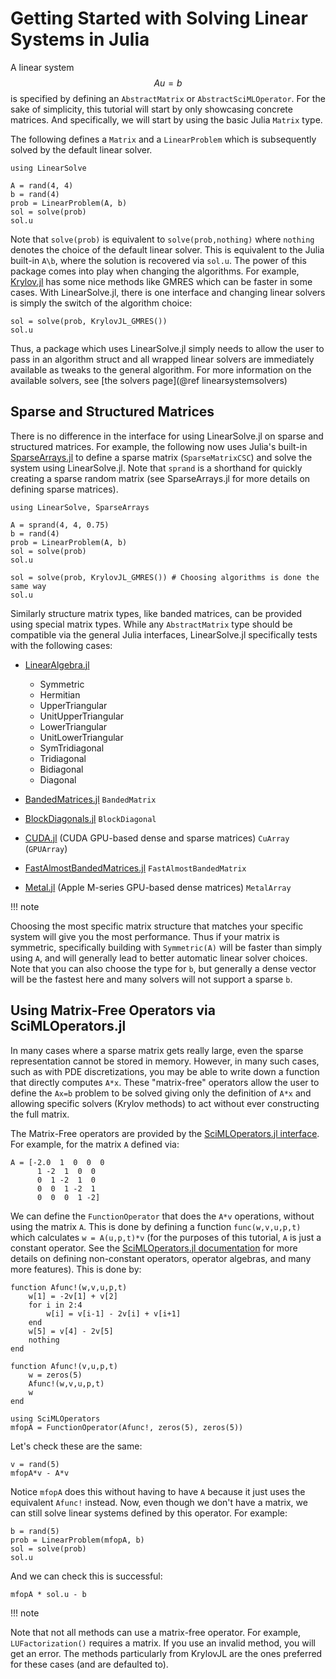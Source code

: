 # Getting Started with Solving Linear Systems in Julia

A linear system $$Au=b$$ is specified by defining an `AbstractMatrix` or `AbstractSciMLOperator`.
For the sake of simplicity, this tutorial will start by only showcasing concrete matrices.
And specifically, we will start by using the basic Julia `Matrix` type.

The following defines a `Matrix` and a `LinearProblem` which is subsequently solved
by the default linear solver.

```@example linsys1
using LinearSolve

A = rand(4, 4)
b = rand(4)
prob = LinearProblem(A, b)
sol = solve(prob)
sol.u
```

Note that `solve(prob)` is equivalent to `solve(prob,nothing)` where `nothing`
denotes the choice of the default linear solver. This is equivalent to the
Julia built-in `A\b`, where the solution is recovered via `sol.u`. The power
of this package comes into play when changing the algorithms. For example,
[Krylov.jl](https://github.com/JuliaSmoothOptimizers/Krylov.jl)
has some nice methods like GMRES which can be faster in some cases. With
LinearSolve.jl, there is one interface and changing linear solvers is simply
the switch of the algorithm choice:

```@example linsys1
sol = solve(prob, KrylovJL_GMRES())
sol.u
```

Thus, a package which uses LinearSolve.jl simply needs to allow the user to
pass in an algorithm struct and all wrapped linear solvers are immediately
available as tweaks to the general algorithm. For more information on the
available solvers, see [the solvers page](@ref linearsystemsolvers)

## Sparse and Structured Matrices

There is no difference in the interface for using LinearSolve.jl on sparse
and structured matrices. For example, the following now uses Julia's
built-in [SparseArrays.jl](https://docs.julialang.org/en/v1/stdlib/SparseArrays/)
to define a sparse matrix (`SparseMatrixCSC`) and solve the system using LinearSolve.jl.
Note that `sprand` is a shorthand for quickly creating a sparse random matrix
(see SparseArrays.jl for more details on defining sparse matrices).

```@example linsys1
using LinearSolve, SparseArrays

A = sprand(4, 4, 0.75)
b = rand(4)
prob = LinearProblem(A, b)
sol = solve(prob)
sol.u

sol = solve(prob, KrylovJL_GMRES()) # Choosing algorithms is done the same way
sol.u
```

Similarly structure matrix types, like banded matrices, can be provided using special matrix
types. While any `AbstractMatrix` type should be compatible via the general Julia interfaces,
LinearSolve.jl specifically tests with the following cases:

  - [LinearAlgebra.jl](https://docs.julialang.org/en/v1/stdlib/LinearAlgebra/)
    
      + Symmetric
      + Hermitian
      + UpperTriangular
      + UnitUpperTriangular
      + LowerTriangular
      + UnitLowerTriangular
      + SymTridiagonal
      + Tridiagonal
      + Bidiagonal
      + Diagonal

  - [BandedMatrices.jl](https://github.com/JuliaLinearAlgebra/BandedMatrices.jl) `BandedMatrix`
  - [BlockDiagonals.jl](https://github.com/JuliaArrays/BlockDiagonals.jl) `BlockDiagonal`
  - [CUDA.jl](https://cuda.juliagpu.org/stable/) (CUDA GPU-based dense and sparse matrices) `CuArray` (`GPUArray`)
  - [FastAlmostBandedMatrices.jl](https://github.com/SciML/FastAlmostBandedMatrices.jl) `FastAlmostBandedMatrix`
  - [Metal.jl](https://metal.juliagpu.org/stable/) (Apple M-series GPU-based dense matrices) `MetalArray`

!!! note
    

Choosing the most specific matrix structure that matches your specific system will give you the most performance.
Thus if your matrix is symmetric, specifically building with `Symmetric(A)` will be faster than simply using `A`,
and will generally lead to better automatic linear solver choices. Note that you can also choose the type for `b`,
but generally a dense vector will be the fastest here and many solvers will not support a sparse `b`.

## Using Matrix-Free Operators via SciMLOperators.jl

In many cases where a sparse matrix gets really large, even the sparse representation
cannot be stored in memory. However, in many such cases, such as with PDE discretizations,
you may be able to write down a function that directly computes `A*x`. These "matrix-free"
operators allow the user to define the `Ax=b` problem to be solved giving only the definition
of `A*x` and allowing specific solvers (Krylov methods) to act without ever constructing
the full matrix.

The Matrix-Free operators are provided by the [SciMLOperators.jl interface](https://docs.sciml.ai/SciMLOperators/stable/).
For example, for the matrix `A` defined via:

```@example linsys1
A = [-2.0  1  0  0  0
      1 -2  1  0  0
      0  1 -2  1  0
      0  0  1 -2  1
      0  0  0  1 -2]
```

We can define the `FunctionOperator` that does the `A*v` operations, without using the matrix `A`. This is done by defining
a function `func(w,v,u,p,t)` which calculates `w = A(u,p,t)*v` (for the purposes of this tutorial, `A` is just a constant
operator. See the [SciMLOperators.jl documentation](https://docs.sciml.ai/SciMLOperators/stable/) for more details on defining
non-constant operators, operator algebras, and many more features). This is done by:

```@example linsys1
function Afunc!(w,v,u,p,t)
    w[1] = -2v[1] + v[2]
    for i in 2:4
        w[i] = v[i-1] - 2v[i] + v[i+1]
    end
    w[5] = v[4] - 2v[5]
    nothing
end

function Afunc!(v,u,p,t)
    w = zeros(5)
    Afunc!(w,v,u,p,t)
    w
end

using SciMLOperators
mfopA = FunctionOperator(Afunc!, zeros(5), zeros(5))
```

Let's check these are the same:

```@example linsys1
v = rand(5)
mfopA*v - A*v
```

Notice `mfopA` does this without having to have `A` because it just uses the equivalent `Afunc!` instead. Now, even though
we don't have a matrix, we can still solve linear systems defined by this operator. For example:

```@example linsys1
b = rand(5)
prob = LinearProblem(mfopA, b)
sol = solve(prob)
sol.u
```

And we can check this is successful:

```@example linsys1
mfopA * sol.u - b
```

!!! note

  Note that not all methods can use a matrix-free operator. For example, `LUFactorization()` requires a matrix. If you use an
  invalid method, you will get an error. The methods particularly from KrylovJL are the ones preferred for these cases
  (and are defaulted to).